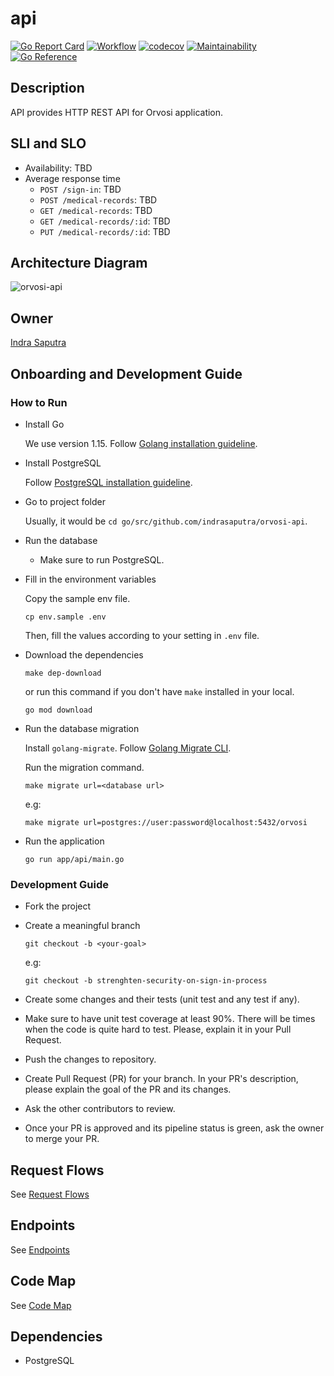 # api

[![Go Report Card](https://goreportcard.com/badge/github.com/indrasaputra/orvosi-api)](https://goreportcard.com/report/github.com/indrasaputra/orvosi-api)
[![Workflow](https://github.com/indrasaputra/orvosi-api/workflows/Test/badge.svg)](https://github.com/indrasaputra/orvosi-api/actions)
[![codecov](https://codecov.io/gh/orvosi/api/branch/master/graph/badge.svg?token=WA9A65NFR9)](https://codecov.io/gh/orvosi/api)
[![Maintainability](https://api.codeclimate.com/v1/badges/3fa0f93762298b7ae7bc/maintainability)](https://codeclimate.com/github/orvosi/api/maintainability)
[![Go Reference](https://pkg.go.dev/badge/github.com/indrasaputra/orvosi-api.svg)](https://pkg.go.dev/github.com/indrasaputra/orvosi-api)

## Description

API provides HTTP REST API for Orvosi application.

## SLI and SLO

- Availability: TBD
- Average response time
    - `POST /sign-in`: TBD
    - `POST /medical-records`: TBD
    - `GET /medical-records`: TBD
    - `GET /medical-records/:id`: TBD
    - `PUT /medical-records/:id`: TBD

## Architecture Diagram

![orvosi-api](https://user-images.githubusercontent.com/4661221/106680454-43908300-65f1-11eb-9f60-c92e900d99f9.png)

## Owner

[Indra Saputra](https://github.com/indrasaputra)

## Onboarding and Development Guide

### How to Run

- Install Go

    We use version 1.15. Follow [Golang installation guideline](https://golang.org/doc/install).

- Install PostgreSQL

    Follow [PostgreSQL installation guideline](https://www.postgresql.org/download/).

- Go to project folder

    Usually, it would be `cd go/src/github.com/indrasaputra/orvosi-api`.

- Run the database

    - Make sure to run PostgreSQL.

- Fill in the environment variables

    Copy the sample env file.
    ```
    cp env.sample .env
    ```
    Then, fill the values according to your setting in `.env` file.

- Download the dependencies

    ```
    make dep-download
    ```
    or run this command if you don't have `make` installed in your local.
    ```
    go mod download 
    ```

- Run the database migration

    Install `golang-migrate`. Follow [Golang Migrate CLI](https://github.com/golang-migrate/migrate/tree/master/cmd/migrate).

    Run the migration command.
    ```
    make migrate url=<database url>
    ```

    e.g:
    ```
    make migrate url=postgres://user:password@localhost:5432/orvosi
    ```

- Run the application

    ```
    go run app/api/main.go
    ```

### Development Guide

- Fork the project

- Create a meaningful branch

    ```
    git checkout -b <your-goal>
    ```
    e.g:
    ```
    git checkout -b strenghten-security-on-sign-in-process
    ```

- Create some changes and their tests (unit test and any test if any).

- Make sure to have unit test coverage at least 90%. There will be times when the code is quite hard to test. Please, explain it in your Pull Request.

- Push the changes to repository.

- Create Pull Request (PR) for your branch. In your PR's description, please explain the goal of the PR and its changes.

- Ask the other contributors to review.

- Once your PR is approved and its pipeline status is green, ask the owner to merge your PR.

## Request Flows

See [Request Flows](https://github.com/indrasaputra/orvosi-api/blob/master/doc/REQUEST-FLOWS.md)

## Endpoints

See [Endpoints](https://github.com/indrasaputra/orvosi-api/blob/master/doc/ENDPOINTS.md)

## Code Map

See [Code Map](https://github.com/indrasaputra/orvosi-api/blob/master/doc/CODE-MAP.md)

## Dependencies

- PostgreSQL